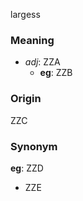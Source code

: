 largess
### Meaning
+ _adj_: ZZA
    + __eg__: ZZB

### Origin

ZZC

### Synonym

__eg__: ZZD

+ ZZE


